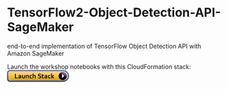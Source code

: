 # TensorFlow2-Object-Detection-API-SageMaker

end-to-end implementation of TensorFlow Object Detection API with Amazon SageMaker


Launch the workshop notebooks with this CloudFormation stack: [![button](media/cloudformation-launch-stack.png)](https://console.aws.amazon.com/cloudformation#/stacks/new?stackName=object-detection&templateURL=https://tf2-object-detection.s3-eu-west-1.amazonaws.com/stack/product.template.yaml)
